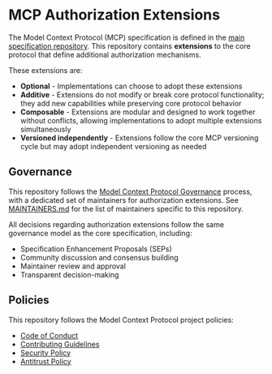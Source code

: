 # MCP Authorization Extensions

The Model Context Protocol (MCP) specification is defined in the [main specification repository](https://github.com/modelcontextprotocol/modelcontextprotocol/tree/main/docs/specification). This repository contains **extensions** to the core protocol that define additional authorization mechanisms.

These extensions are:

- **Optional** - Implementations can choose to adopt these extensions
- **Additive** - Extensions do not modify or break core protocol functionality; they add new capabilities while preserving core protocol behavior
- **Composable** - Extensions are modular and designed to work together without conflicts, allowing implementations to adopt multiple extensions simultaneously
- **Versioned independently** - Extensions follow the core MCP versioning cycle but may adopt independent versioning as needed

## Governance

This repository follows the [Model Context Protocol Governance](https://modelcontextprotocol.io/community/governance) process, with a dedicated set of maintainers for authorization extensions. See [MAINTAINERS.md](./MAINTAINERS.md) for the list of maintainers specific to this repository.

All decisions regarding authorization extensions follow the same governance model as the core specification, including:

- Specification Enhancement Proposals (SEPs)
- Community discussion and consensus building
- Maintainer review and approval
- Transparent decision-making

## Policies

This repository follows the Model Context Protocol project policies:

- [Code of Conduct](https://github.com/modelcontextprotocol/modelcontextprotocol/blob/main/CODE_OF_CONDUCT.md)
- [Contributing Guidelines](https://github.com/modelcontextprotocol/modelcontextprotocol/blob/main/CONTRIBUTING.md)
- [Security Policy](https://github.com/modelcontextprotocol/modelcontextprotocol/blob/main/SECURITY.md)
- [Antitrust Policy](https://github.com/modelcontextprotocol/modelcontextprotocol/blob/main/ANTITRUST.md)